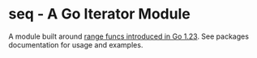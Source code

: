 seq - A Go Iterator Module
==========================

A module built around [range funcs introduced in Go 1.23](https://go.dev/doc/go1.23#language). See packages documentation for usage and examples.
